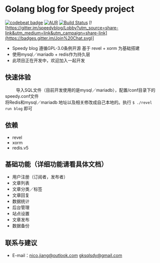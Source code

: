 # Golang blog for Speedy project 

[![codebeat badge](https://codebeat.co/badges/0049b907-72aa-4fc5-8e7e-ee12fd8c4464)](https://codebeat.co/projects/github-com-speedyproject-blog)
[![AUR](https://img.shields.io/aur/license/yaourt.svg)](https://www.gnu.org/licenses/gpl-3.0.html)
[![Build Status](https://travis-ci.org/speedyproject/blog.svg?branch=master)](https://travis-ci.org/speedyproject/blog)
[![https://gitter.im/speedyblog/Lobby?utm_source=share-link&utm_medium=link&utm_campaign=share-link](https://badges.gitter.im/Join%20Chat.svg)]

  
*	Speedy blog 遵循GPL-3.0条例开源 基于 revel + xorm 为基础搭建
*	使用mysql／mariadb + redis作为持久层
*	此项目正在开发中，欢迎加入一起开发

## 快速体验
  
&#12288;&#12288;导入SQL文件（目前开发使用的是mysql／mariadb），配置/conf目录下的speedy.conf文件 <br/>
将Redis和mysql／mariadb 地址以及相关修改成自己本地的。执行 ``` $ ./revel run blog ``` 即可
  

## 依赖

*	revel
*	xorm
*	redis.v5
  
  
## 基础功能（详细功能请看具体文档）

*	用户注册（订阅者，发布者）
*	文章列表
*	文章分类／标签
*	文章回复
*	数据统计
*	后台管理
*	站点设置
*	文章发布
*	数据备份
  
## 联系与建议

*	E-mail：nico.jiang@outlook.com gksqlsdy@gmail.com
  
  
  
  

